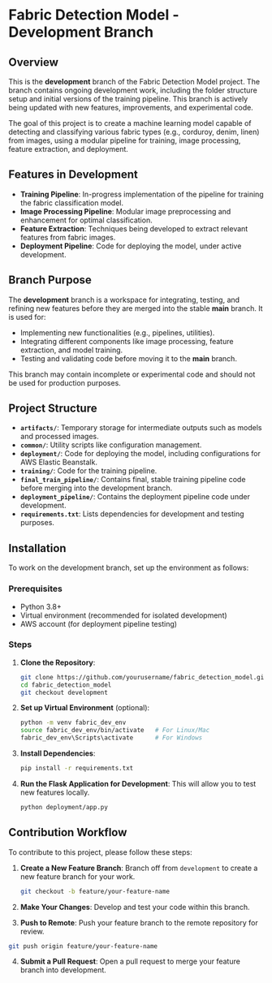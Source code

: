 # Fabric Detection Model - Development Branch

## Overview

This is the **development** branch of the Fabric Detection Model project. The branch contains ongoing development work, including the folder structure setup and initial versions of the training pipeline. This branch is actively being updated with new features, improvements, and experimental code.

The goal of this project is to create a machine learning model capable of detecting and classifying various fabric types (e.g., corduroy, denim, linen) from images, using a modular pipeline for training, image processing, feature extraction, and deployment.

## Features in Development

- **Training Pipeline**: In-progress implementation of the pipeline for training the fabric classification model.
- **Image Processing Pipeline**: Modular image preprocessing and enhancement for optimal classification.
- **Feature Extraction**: Techniques being developed to extract relevant features from fabric images.
- **Deployment Pipeline**: Code for deploying the model, under active development.

## Branch Purpose

The **development** branch is a workspace for integrating, testing, and refining new features before they are merged into the stable **main** branch. It is used for:
- Implementing new functionalities (e.g., pipelines, utilities).
- Integrating different components like image processing, feature extraction, and model training.
- Testing and validating code before moving it to the **main** branch.

This branch may contain incomplete or experimental code and should not be used for production purposes.

## Project Structure

- **`artifacts/`**: Temporary storage for intermediate outputs such as models and processed images.
- **`common/`**: Utility scripts like configuration management.
- **`deployment/`**: Code for deploying the model, including configurations for AWS Elastic Beanstalk.
- **`training/`**: Code for the training pipeline.
- **`final_train_pipeline/`**: Contains final, stable training pipeline code before merging into the development branch.
- **`deployment_pipeline/`**: Contains the deployment pipeline code under development.
- **`requirements.txt`**: Lists dependencies for development and testing purposes.

## Installation

To work on the development branch, set up the environment as follows:

### Prerequisites

- Python 3.8+
- Virtual environment (recommended for isolated development)
- AWS account (for deployment pipeline testing)

### Steps

1. **Clone the Repository**:
    ```bash
    git clone https://github.com/yourusername/fabric_detection_model.git
    cd fabric_detection_model
    git checkout development
    ```

2. **Set up Virtual Environment** (optional):
    ```bash
    python -m venv fabric_dev_env
    source fabric_dev_env/bin/activate   # For Linux/Mac
    fabric_dev_env\Scripts\activate      # For Windows
    ```

3. **Install Dependencies**:
    ```bash
    pip install -r requirements.txt
    ```

4. **Run the Flask Application for Development**:
    This will allow you to test new features locally.
    ```bash
    python deployment/app.py
    ```

## Contribution Workflow

To contribute to this project, please follow these steps:

1. **Create a New Feature Branch**:
   Branch off from `development` to create a new feature branch for your work.
   ```bash
   git checkout -b feature/your-feature-name

2. **Make Your Changes**:
     Develop and test your code within this branch.
     
3. **Push to Remote**: Push your feature branch to the remote repository for review.
```bash
git push origin feature/your-feature-name
```
4. **Submit a Pull Request**: Open a pull request to merge your feature branch into development.

